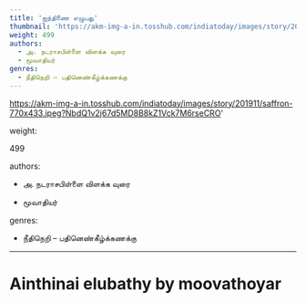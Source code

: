 ```yaml
---
title: 'ஐந்திணை எழுபது'
thumbnail: 'https://akm-img-a-in.tosshub.com/indiatoday/images/story/201911/saffron-770x433.jpeg?NbdQ1v2j67d5MD8B8kZ1Vck7M6rseCRO'
weight: 499
authors:
  - அ. நடராசபிள்ளை விளக்க வுரை
  - மூவாதியர்
genres:
  - நீதிநெறி – பதினெண்கீழ்க்கணக்கு
---
```




https://akm-img-a-in.tosshub.com/indiatoday/images/story/201911/saffron-770x433.jpeg?NbdQ1v2j67d5MD8B8kZ1Vck7M6rseCRO'  

weight:

499  

authors:  

- அ. நடராசபிள்ளை விளக்க வுரை  

- மூவாதியர்  

genres:  

- நீதிநெறி – பதினெண்கீழ்க்கணக்கு  

---  

  

# Ainthinai elubathy by moovathoyar